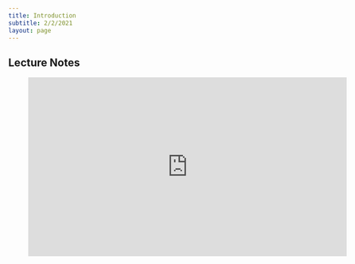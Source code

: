 ```yaml
---
title: Introduction
subtitle: 2/2/2021
layout: page
---
```


## Lecture Notes

<figure class="image is-16by9">
    <iframe class="has-ratio" frameborder="0" scrolling="yes" width="640" height="360"
        src="https://drive.google.com/file/d/1I9Va6VbbKRwv5De3PBcCSlHKVxtE81qD/preview">
    </iframe>
</figure>